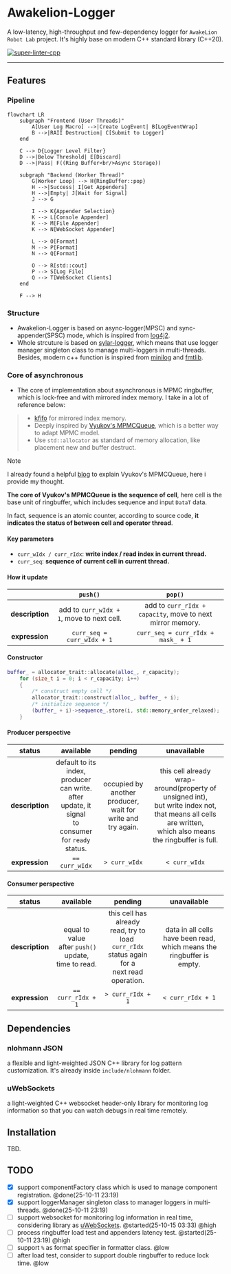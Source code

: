 # Awakelion-Logger

A low-latency, high-throughput and few-dependency logger for `AwakeLion Robot Lab` project. It's highly base on modern C++ standard library (C++20).

[![super-linter-cpp](https://github.com/AwakeLion-Robot-Lab/awakelion-logger/actions/workflows/super-linter-cpp.yml/badge.svg)](https://github.com/AwakeLion-Robot-Lab/awakelion-logger/actions/workflows/super-linter-cpp.yml)

---

## Features

### Pipeline

```mermaid
flowchart LR
    subgraph "Frontend (User Threads)"
        A[User Log Macro] -->|Create LogEvent| B[LogEventWrap]
        B -->|RAII Destruction| C[Submit to Logger]
    end

    C --> D{Logger Level Filter}
    D -->|Below Threshold| E[Discard]
    D -->|Pass| F((Ring Buffer<br/>Async Storage))

    subgraph "Backend (Worker Thread)"
        G[Worker Loop] --> H{RingBuffer::pop}
        H -->|Success| I[Get Appenders]
        H -->|Empty| J[Wait for Signal]
        J --> G

        I --> K{Appender Selection}
        K --> L[Console Appender]
        K --> M[File Appender]
        K --> N[WebSocket Appender]

        L --> O[Format]
        M --> P[Format]
        N --> Q[Format]

        O --> R[std::cout]
        P --> S[Log File]
        Q --> T[WebSocket Clients]
    end

    F --> H
```

### Structure

* Awakelion-Logger is based on async-logger(MPSC) and sync-appender(SPSC) mode, which is inspired from [log4j2](https://logging.apache.org/log4j/2.12.x/).
* Whole strcuture is based on [sylar-logger](https://github.com/sylar-yin/sylar/blob/master/sylar%2Flog.h), which means that use logger manager singleton class to manage multi-loggers in multi-threads. Besides, modern c++ function is inspired from [minilog](https://github.com/archibate/minilog) and [fmtlib](https://github.com/fmtlib).

### Core of asynchronous

* The core of implementation about asynchronous is MPMC ringbuffer, which is lock-free and with mirrored index memory. I take in a lot of reference below:

> * [kfifo](https://git.kernel.org/pub/scm/linux/kernel/git/stable/linux.git/tree/lib/kfifo.c) for mirrored index memory.
> * Deeply inspired by  [Vyukov&#39;s MPMCQueue](https://www.1024cores.net/home/lock-free-algorithms/queues/bounded-mpmc-queue), which is a better way to adapt MPMC model.
> * Use `std::allocator` as standard of memory allocation, like placement new and buffer destruct.

> [!NOTE]
> I already found a helpful [blog](https://pskrgag.github.io/post/mpmc_vuykov/) to explain Vyukov's MPMCQueue, here i provide my thought.

**The core of Vyukov's MPMCQueue is the sequence of cell**, here cell is the base unit of ringbuffer, which includes sequence and input `DataT` data.

In fact, sequence is an atomic counter, according to source code, **it indicates the status of between cell and operator thread**.

#### Key parameters

* `curr_wIdx / curr_rIdx`: **write index / read index in current thread.**
* `curr_seq`: **sequence of current cell in current thread.**

#### How it update

|                 |                  `push()`                  |                          `pop()`                           |
| :-------------: | :----------------------------------------: | :--------------------------------------------------------: |
| **description** | add to `curr_wIdx + 1`, move to next cell. | add to `curr_rIdx + capacity`, move to next mirror memory. |
| **expression**  |         `curr_seq = curr_wIdx + 1`         |             `curr_seq = curr_rIdx + mask_ + 1`             |

#### Constructor

```cpp
buffer_ = allocator_trait::allocate(alloc_, r_capacity);
    for (size_t i = 0; i < r_capacity; i++)
    {
        /* construct empty cell */
        allocator_trait::construct(alloc_, buffer_ + i);
        /* initialize sequence */
        (buffer_ + i)->sequence_.store(i, std::memory_order_relaxed);
    }
```

#### Producer perspective

|     status      |                                                    available                                                     |                             pending                              |                                                                             unavailable                                                                             |
| :-------------: | :--------------------------------------------------------------------------------------------------------------: | :--------------------------------------------------------------: | :-----------------------------------------------------------------------------------------------------------------------------------------------------------------: |
| **description** | default to its index,<br />producer can write.<br />after update, it signal<br />to consumer for `ready` status. | occupied by another producer,<br />wait for write and try again. | this cell already wrap-around(property of unsigned int),<br />but write index not, that means all cells are written,<br /> which also means the ringbuffer is full. |
| **expression**  |                                                  `== curr_wIdx`                                                  |                          `> curr_wIdx`                           |                                                                            `< curr_wIdx`                                                                            |

#### Consumer perspective

|     status      |                           available                            |                                                   pending                                                   |                                 unavailable                                 |
| :-------------: | :------------------------------------------------------------: | :---------------------------------------------------------------------------------------------------------: | :-------------------------------------------------------------------------: |
| **description** | equal to value<br /> after `push()` update,<br />time to read. | this cell has already<br />read, try to load <br />`curr_rIdx` status again<br />for a next read operation. | data in all cells have been read,<br />which means the ringbuffer is empty. |
| **expression**  |                       `== curr_rIdx + 1`                       |                                              `> curr_rIdx + 1`                                              |                              `< curr_rIdx + 1`                              |

## Dependencies

### nlohmann JSON

a flexible and light-weighted JSON C++ library for log pattern customization. It's already inside `include/nlohmann` folder.

### uWebSockets

a light-weighted C++ websocket header-only library for monitoring log information so that you can watch debugs in real time remotely.

## Installation

TBD.

## TODO

- [X] support componentFactory class which is used to manage component registration. @done(25-10-11 23:19)
- [X] support loggerManager singleton class to manager loggers in multi-threads. @done(25-10-11 23:19)
- [ ] support websocket for monitoring log information in real time, considering library as [uWebSockets](https://github.com/uNetworking/uWebSockets). @started(25-10-15 03:33) @high
- [ ] process ringbuffer load test and appenders latency test. @started(25-10-11 23:19) @high
- [ ] support `%` as format specifier in formatter class. @low
- [ ] after load test, consider to support double ringbuffer to reduce lock time. @low
